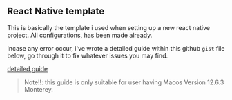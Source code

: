 ## React Native template

This is basically the template i used when setting up a new react native project. All configurations, 
has been made already.

Incase any error occur, i've wrote a detailed guide within this github `gist` file below, go through 
it to fix whatever issues you may find.

[detailed guide](https://gist.github.com/Benrobo/c244ebcc4b5b0c72174956c59583a882)

> Note!!: this guide is only suitable for user having Macos Version 12.6.3 Monterey. 
